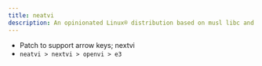 ```yaml
---
title: neatvi
description: An opinionated Linux® distribution based on musl libc and toybox
---
```


- Patch to support arrow keys; nextvi
- `neatvi > nextvi > openvi > e3`
